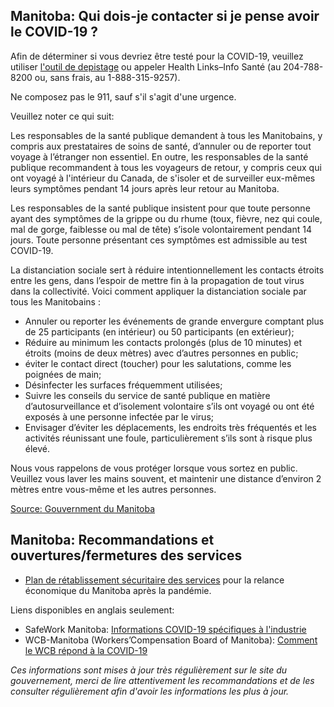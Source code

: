 ## Manitoba: Qui dois-je contacter si je pense avoir le COVID-19 ?

Afin de déterminer si vous devriez être testé pour la COVID-19, veuillez utiliser [l'outil de depistage](https://covid19.soinscommunsmb.ca/covid19/outil-de-depistage/) ou appeler Health Links–Info Santé (au 204-788-8200 ou, sans frais, au 1-888-315-9257).

Ne composez pas le 911, sauf s'il s'agit d'une urgence.

Veuillez noter ce qui suit:

Les responsables de la santé publique demandent à tous les Manitobains, y compris aux prestataires de soins de santé, d’annuler ou de reporter tout voyage à l’étranger non essentiel. En outre, les responsables de la santé publique recommandent à tous les voyageurs de retour, y compris ceux qui ont voyagé à l'intérieur du Canada, de s'isoler et de surveiller eux-mêmes leurs symptômes pendant 14 jours après leur retour au Manitoba.

Les responsables de la santé publique insistent pour que toute personne ayant des symptômes de la grippe ou du rhume (toux, fièvre, nez qui coule, mal de gorge, faiblesse ou mal de tête) s’isole volontairement pendant 14 jours. Toute personne présentant ces symptômes est admissible au test COVID-19.

La distanciation sociale sert à réduire intentionnellement les contacts étroits entre les gens, dans l’espoir de mettre fin à la propagation de tout virus dans la collectivité. Voici comment appliquer la distanciation sociale par tous les Manitobains :

- Annuler ou reporter les événements de grande envergure comptant plus de 25 participants (en intérieur) ou 50 participants (en extérieur);
- Réduire au minimum les contacts prolongés (plus de 10 minutes) et étroits (moins de deux mètres) avec d’autres personnes en public;
- éviter le contact direct (toucher) pour les salutations, comme les poignées de main;
- Désinfecter les surfaces fréquemment utilisées;
- Suivre les conseils du service de santé publique en matière d’autosurveillance et d’isolement volontaire s’ils ont voyagé ou ont été exposés à une personne infectée par le virus;
- Envisager d’éviter les déplacements, les endroits très fréquentés et les activités réunissant une foule, particulièrement s’ils sont à risque plus élevé.

Nous vous rappelons de vous protéger lorsque vous sortez en public. Veuillez vous laver les mains souvent, et maintenir une distance d’environ 2 mètres entre vous-même et les autres personnes.

[Source: Gouvernment du Manitoba](https://www.gov.mb.ca/health/coronavirus/public.fr.html)

## Manitoba: Recommandations et ouvertures/fermetures des services

- [Plan de rétablissement sécuritaire des services](https://manitoba.ca/covid19/restoring/approach.fr.html) pour la relance économique du Manitoba après la pandémie.

Liens disponibles en anglais seulement:

- SafeWork Manitoba: [Informations COVID-19 spécifiques à l'industrie](https://www.safemanitoba.com/COVID-19/Pages/Industry-specific-COVID-19-Information.aspx)
- WCB-Manitoba (Workers’Compensation Board of Manitoba): [Comment le WCB répond à la COVID-19](https://www.wcb.mb.ca/how-the-wcb-is-responding-to-covid-19)

_Ces informations sont mises à jour très régulièrement sur le site du gouvernement, merci de lire attentivement les recommandations et de les consulter régulièrement afin d'avoir les informations les plus à jour._
